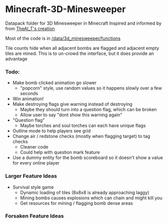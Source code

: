 # Minecraft-3D-Minesweeper
Datapack folder for 3D Minesweeper in Minecraft
Inspired and informed by from [TheAl_T's creation](https://www.planetminecraft.com/project/3d-minesweeper-in-minecraft-3298593/)

Most of the code is in [/data/3d_minesweeper/functions](/data/3d_minesweeper/functions)

Tile counts hide when all adjacent bombs are flagged and adjacent empty tiles are mined. This is to un-crowd the interface, but it does provide an advantage

### Todo:
- Make bomb clicked animation go slower
  - "popcorn" style, use random values so it happens slowly over a few seconds
- Win animation!
- Make destroying flags give warning instead of destroying
  - Maybe they should turn into a question flag, which can be broken
  - Allow user to say "dont show this warning again"
- "Question flag"
  - Maybe torches and soul torches can each have unique flags
- Outline mode to help players see grid
- Change air / redstone checks (mostly when flagging target) to tag checks
  - Cleaner code
  - Could help with question mark feature
- Use a dummy entity for the bomb scoreboard so it doesn't show a value for every online player

### Larger Feature Ideas
- Survival style game
  - Dynamic loading of tiles (8x8x8 is already approaching laggy)
  - Mining bombs causes explosions which can chain and might kill you
  - Get resources for mining / flagging bomb dense areas

### Forsaken Feature Ideas
